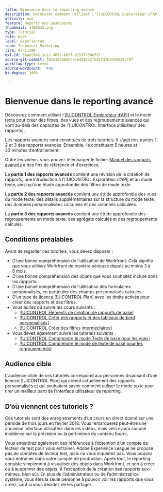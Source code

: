 ```yaml
---
title: Bienvenue dans le reporting avancé
description: Découvrez comment utiliser l’[!UICONTROL Explorateur d’API] et le mode texte pour créer des filtres, des vues et des regroupements avancés qui vont au-delà des capacités de l’[!UICONTROL Interface utilisateur des rapports].
activity: use
feature: Reports and Dashboards
thumbnail: 3409632.png
type: Tutorial
role: User
level: Experienced
team: Technical Marketing
jira: KT-11198
exl-id: 3baec042-1c1c-4075-b8ff-b1537758ef37
source-git-commit: f03518b568cc24ad39b32f6dbfd763400529cf0f
workflow-type: tm+mt
source-wordcount: '446'
ht-degree: 100%

---
```


# Bienvenue dans le reporting avancé

Découvrez comment utiliser l’[[!UICONTROL Explorateur d’API]](https://developer.adobe.com/workfront/api-explorer/) et le mode texte pour créer des filtres, des vues et des regroupements avancés qui vont au-delà des capacités de l’[!UICONTROL Interface utilisateur des rapports].

Les rapports avancés sont constitués de trois tutoriels. Il s’agit des parties 1, 2 et 3 des rapports avancés. Ensemble, ils constituent 5 heures et 33 minutes d’entraînement.

Outre les vidéos, vous pouvez télécharger le fichier [Manuel des rapports avancés](/help/assets/advanced-reporting-manual.pdf) à des fins de référence et d’exercices.

La **partie 1 des rapports avancés** contient une révision de la création de rapports, une introduction à l’[!UICONTROL Explorateur d’API] et au mode texte, ainsi qu’une étude approfondie des filtres de mode texte.

La **partie 2 des rapports avancés** contient une étude approfondie des vues du mode texte, des détails supplémentaires sur la structure du mode texte, des données personnalisées calculées et des colonnes calculées.

La **partie 3 des rapports avancés** contient une étude approfondie des regroupements en mode texte, des agrégats calculés et des regroupements calculés.

## Conditions préalables

Avant de regarder ces tutoriels, vous devez disposer :

* D’une bonne compréhension de l’utilisation de Workfront. Cela signifie que vous utilisez Workfront de manière sérieuse depuis au moins 3 à 6 mois.
* D’une bonne compréhension des objets que vous souhaitez inclure dans les rapports.
* D’une bonne compréhension de l’utilisation des formulaires personnalisés, en particulier des champs personnalisés calculés.
* D’un type de licence [!UICONTROL Plan] avec les droits activés pour créer des rapports et des filtres.
* Vous auriez dû suivre les cours suivants :
   * [[!UICONTROL Éléments de création de rapports de base]](https://experienceleague.adobe.com/docs/courses/using/workfront-u-1-2022-1-reporting.html?lang=fr)
   * [[!UICONTROL Créer des rapports et des tableaux de bord personnalisés]](https://experienceleague.adobe.com/docs/courses/using/workfront-u-1-2022-3-reporting.html?lang=fr)
   * [[!UICONTROL Créer des filtres intermédiaires]](https://experienceleague.adobe.com/docs/courses/using/workfront-u-1-2022-2-reporting.html?lang=fr)
* Vous devez également suivre les tutoriels suivants :
   * [[!UICONTROL Comprendre le mode Texte de base pour les vues]](https://experienceleague.adobe.com/docs/workfront-learn/tutorials-workfront/reporting/intermediate-reporting/basic-text-mode-for-views.html?lang=fr)
   * [[!UICONTROL Comprendre le mode de texte de base pour les regroupements]](https://experienceleague.adobe.com/docs/workfront-learn/tutorials-workfront/reporting/intermediate-reporting/basic-text-mode-for-groupings.html?lang=fr)

## Audience cible

L’audience cible de ces tutoriels correspond aux personnes disposant d’une licence [!UICONTROL Plan] qui créent actuellement des rapports personnalisés et qui souhaitent savoir comment utiliser le mode texte pour tirer un meilleur parti de l’interface utilisateur de reporting.

## D’où viennent ces tutoriels ?

Ces tutoriels sont des enregistrements d’un cours en direct donné sur une période de trois jours en février 2018. Vous remarquerez peut-être une ancienne interface utilisateur dans les vidéos, mais cela n’aura aucune incidence sur la précision ou la pertinence du contenu fourni.

Vous entendrez également des références à l’obtention d’un compte de lecteur de test pour vous entraîner. Adobe Experience League ne propose pas de comptes de lecteur test, mais ne vous inquiétez pas. Vous pouvez vous entraîner dans votre compte de production. Après tout, le reporting consiste simplement à visualiser des objets dans Workfront, et non à créer ou à supprimer des objets. À l’exception de la création des rapports eux-mêmes, bien sûr. En plus de l’administrateur ou de l’administratrice système, vous êtes la seule personne à pouvoir voir les rapports que vous créez, sauf si vous décidez de les partager.
